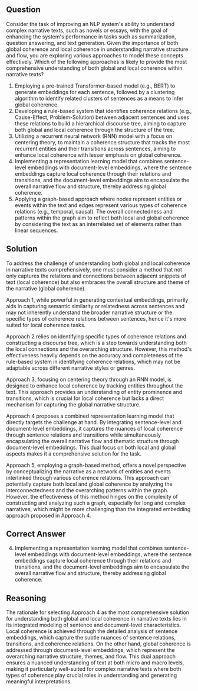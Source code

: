 ## Question

Consider the task of improving an NLP system's ability to understand complex narrative texts, such as novels or essays, with the goal of enhancing the system's performance in tasks such as summarization, question answering, and text generation. Given the importance of both global coherence and local coherence in understanding narrative structure and flow, you are exploring various approaches to model these concepts effectively. Which of the following approaches is likely to provide the most comprehensive understanding of both global and local coherence within narrative texts?

1. Employing a pre-trained Transformer-based model (e.g., BERT) to generate embeddings for each sentence, followed by a clustering algorithm to identify related clusters of sentences as a means to infer global coherence.
2. Developing a rule-based system that identifies coherence relations (e.g., Cause-Effect, Problem-Solution) between adjacent sentences and uses these relations to build a hierarchical discourse tree, aiming to capture both global and local coherence through the structure of the tree.
3. Utilizing a recurrent neural network (RNN) model with a focus on centering theory, to maintain a coherence structure that tracks the most recurrent entities and their transitions across sentences, aiming to enhance local coherence with lesser emphasis on global coherence.
4. Implementing a representation learning model that combines sentence-level embeddings with document-level embeddings, where the sentence embeddings capture local coherence through their relations and transitions, and the document-level embeddings aim to encapsulate the overall narrative flow and structure, thereby addressing global coherence.
5. Applying a graph-based approach where nodes represent entities or events within the text and edges represent various types of coherence relations (e.g., temporal, causal). The overall connectedness and patterns within the graph aim to reflect both local and global coherence by considering the text as an interrelated set of elements rather than linear sequences.

## Solution

To address the challenge of understanding both global and local coherence in narrative texts comprehensively, one must consider a method that not only captures the relations and connections between adjacent snippets of text (local coherence) but also embraces the overall structure and theme of the narrative (global coherence). 

Approach 1, while powerful in generating contextual embeddings, primarily aids in capturing semantic similarity or relatedness across sentences and may not inherently understand the broader narrative structure or the specific types of coherence relations between sentences, hence it's more suited for local coherence tasks.

Approach 2 relies on identifying specific types of coherence relations and constructing a discourse tree, which is a step towards understanding both the local connections and the overarching structure. However, this method's effectiveness heavily depends on the accuracy and completeness of the rule-based system in identifying coherence relations, which may not be adaptable across different narrative styles or genres.

Approach 3, focusing on centering theory through an RNN model, is designed to enhance local coherence by tracking entities throughout the text. This approach provides an understanding of entity prominence and transitions, which is crucial for local coherence but lacks a direct mechanism for capturing the global narrative structure.

Approach 4 proposes a combined representation learning model that directly targets the challenge at hand. By integrating sentence-level and document-level embeddings, it captures the nuances of local coherence through sentence relations and transitions while simultaneously encapsulating the overall narrative flow and thematic structure through document-level embeddings. This dual focus on both local and global aspects makes it a comprehensive solution for the task.

Approach 5, employing a graph-based method, offers a novel perspective by conceptualizing the narrative as a network of entities and events interlinked through various coherence relations. This approach can potentially capture both local and global coherence by analyzing the interconnectedness and the overarching patterns within the graph. However, the effectiveness of this method hinges on the complexity of constructing and analyzing such a graph, especially for long and complex narratives, which might be more challenging than the integrated embedding approach proposed in Approach 4.

## Correct Answer

4. Implementing a representation learning model that combines sentence-level embeddings with document-level embeddings, where the sentence embeddings capture local coherence through their relations and transitions, and the document-level embeddings aim to encapsulate the overall narrative flow and structure, thereby addressing global coherence.

## Reasoning

The rationale for selecting Approach 4 as the most comprehensive solution for understanding both global and local coherence in narrative texts lies in its integrated modeling of sentence and document-level characteristics. Local coherence is achieved through the detailed analysis of sentence embeddings, which capture the subtle nuances of sentence relations, transitions, and coherence relations. On the other hand, global coherence is addressed through document-level embeddings, which represent the overarching narrative structure, themes, and flow. This dual approach ensures a nuanced understanding of text at both micro and macro levels, making it particularly well-suited for complex narrative texts where both types of coherence play crucial roles in understanding and generating meaningful interpretations.